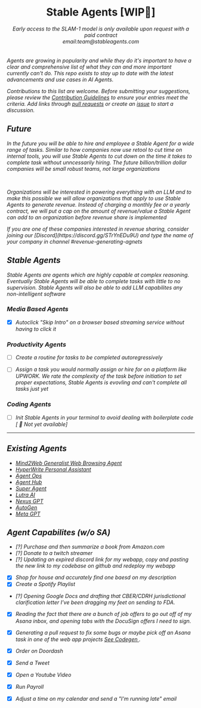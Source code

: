 <div align="center">
    <h1>Stable Agents [WIP🚧]</h1>
    <!-- <i>A collective list of Agents</i> -->
    <i> Early access to the SLAM-1 model is only available upon request with a paid contract
    <br>
    <a>email:team@stableagents.com</a><i>
</div>
<br/>
<br

Agents are growing in popularity and while they do it's important to have a clear and comprehensive list of what they can and more important currently can't do. This repo exists to stay up to date with the latest advancements and use cases in AI Agents.

Contributions to this list are welcome. Before submitting your suggestions, please review the [Contribution Guidelines](CONTRIBUTING.md) to ensure your entries meet the criteria. Add links through [pull requests](https://github.com/plowsai/stableagents/pulls) or create an [issue](https://github.com/plowsai/stableagents/issues) to start a discussion.


## Future 

<p> In the future you will be able to hire and employee a Stable Agent for a wide range of tasks. Similar to how companies now use retool to cut time on internal tools, you will use Stable Agents to cut down on the time it takes to complete task without unncessarily hiring. The future billion/trillion dollar companies will be small robust teams, not large organizations</p>

<br>

<p> Organizations will be interested in powering everything with an LLM and to make this possible we will allow organizations that apply to use Stable Agents to generate revenue. Instead of charging a monthly fee or a yearly contract, we will put a cap on the amount of revenue/value a Stable Agent can add to an organization before revenue share is implemented </p>

<p> If you are one of these companies interested in revenue sharing, consider joining our [Discord](https://discord.gg/STrYnEDu9U) and type the name of your company in channel <i> #revenue-generating-agnets</i>

## Stable Agents
<p> Stable Agents are agents which are highly capable at complex reasoning. Eventually Stable Agents will be able to complete tasks with little to no supervision. Stable Agents will also be able to add LLM capabilites any non-intelligent software</p>

### Media Based Agents
- [X] Autoclick "Skip Intro" on a browser based streaming service without having to click it 


### Productivity Agents
- [ ] Create a routine for tasks to be completed autoregressively

- [ ] Assign a task you would normally assign or hire for on a platform like UPWORK. <i>We rate the complexity of the task before initiation to set proper expectations, Stable Agents is evovling and can't complete all tasks just yet</i>

### Coding Agents

- [ ] Init Stable Agents in your terminal to avoid dealing with boilerplate code [ 🚧 Not yet available]

<hr>

## Existing Agents

- [Mind2Web Generalist Web Browsing Agent](https://github.com/OSU-NLP-Group/Mind2Web)
- [HyperWrite Personal Assistant](https://www.hyperwriteai.com/personal-assistant)
- [Agent Ops](https://www.agentops.ai)
- [Agent Hub](https://agenthub.dev)
- [Super Agent](https://superagent.sh)
- [Lutra AI](https://lutra.ai)
- [Nexus GPT](https://gpt.nexus)
- [AutoGen](https://microsoft.github.io/autogen/)
- [Meta GPT](https://deepwisdom.ai)


## Agent Capabilites (w/o SA)

- [?] Purchase and then summarize a book from Amazon.com
- [?] Donate to a twitch streamer
- [?] Updating an expired discord link for my webapp, copy and pasting the new link to my codebase on github and redeploy my webapp
- [X] Shop for house and accurately find one baesd on my description
- [X] Create a Spotify Playlist
- [?] Opening Google Docs and drafting that CBER/CDRH jurisdictional clarification letter I’ve been dragging my feet on sending to FDA.
- [X] Reading the fact that there are a bunch of job offers to go out off of my Asana inbox, and opening tabs with the DocuSign offers I need to sign.
- [X] Generating a pull request to fix some bugs or maybe pick off an Asana task in one of the web app projects <a href="https://codegen.com"> See Codegen </a>.
- [X] Order on Doordash
- [X] Send a Tweet
- [X] Open a Youtube Video
- [X] Run Payroll
- [X] Adjust a time on my calendar and send a "I'm running late" email

